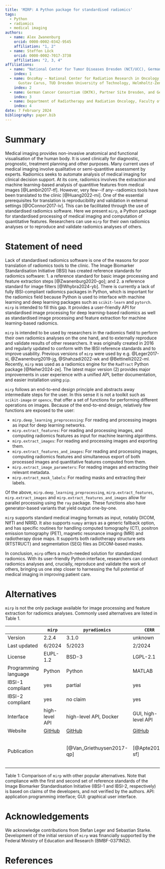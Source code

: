 ```yaml
---
title: 'MIRP: A Python package for standardised radiomics'
tags:
  - Python
  - radiomics
  - medical imaging
authors:
  - name: Alex Zwanenburg
    orcid: 0000-0002-0342-9545
    affiliation: "1, 2"
  - name: Steffen Löck
    orcid: 0000-0002-7017-3738
    affiliation: "2, 3, 4"
affiliations:
  - name: "National Center for Tumor Diseases Dresden (NCT/UCC), Germany: German Cancer Research Center (DKFZ), Heidelberg, Germany; Faculty of Medicine and University Hospital Carl Gustav Carus, TUD Dresden University of Technology, Dresden, Germany; Helmholtz-Zentrum Dresden-Rossendorf (HZDR), Dresden, Germany"
    index: 1
  - name: OncoRay – National Center for Radiation Research in Oncology, Faculty of Medicine and University Hospital Carl
      Gustav Carus, TUD Dresden University of Technology, Helmholtz-Zentrum Dresden-Rossendorf, Dresden, Germany
    index: 2
  - name: German Cancer Consortium (DKTK), Partner Site Dresden, and German Cancer Research Center (DKFZ), Heidelberg, Germany
    index: 3
  - name: Department of Radiotherapy and Radiation Oncology, Faculty of Medicine and University Hospital Carl Gustav Carus, TUD Dresden University of Technology, Dresden, Germany
    index: 4
date: 7 February 2024
bibliography: paper.bib
---
```


# Summary

Medical imaging provides non-invasive anatomical and functional visualisation of the human body. It is used 
clinically for diagnostic, prognostic, treatment planning and other purposes. Many current uses of medical imaging 
involve qualitative or semi-quantitive assessment by experts. Radiomics seeks to automate analysis of medical imaging for 
clinical decision support. At its core, radiomics involves the extraction and machine learning-based analysis of 
quantitive features from medical images [@Lambin2017-tf]. However, very few--if any--radiomics tools have been translated to the 
clinic [@Huang2022-mi]. One of the essential prerequisites for translation is reproducibility and validation in 
external settings [@OConnor2017-iv]. This can be facilitated through the use of standardised radiomics software. 
Here we present `mirp`, a Python package for standardised processing of medical imaging and computation of 
quantitative features. Researchers can use `mirp` for their own radiomics analyses or to reproduce and validate 
radiomics analyses of others.

# Statement of need

Lack of standardised radiomics software is one of the reasons for poor translation of radiomics tools to the clinic.
The Image Biomarker Standardisation Initiative (IBSI) has created reference standards for radiomics software: 1. a 
reference standard for basic image processing and feature extraction steps [@Zwanenburg2020-go]; and 2. a reference 
standard for image filters [@Whybra2024-yb]. There is currently a lack of fully IBSI-compliant radiomics 
packages in Python, which is important for the radiomics field because Python is used to interface with machine learning
and deep learning packages such as `scikit-learn` and `pytorch`. `mirp` is intended to fill this gap. It provides a 
user-friendly API for standardised image processing for deep learning-based radiomics as well as standardised 
image processing and feature extraction for machine learning-based radiomics.

`mirp` is intended to be used by researchers in the radiomics field to perform their own radiomics analyses on the 
one hand, and to externally reproduce and validate results of other researchers. It was originally created in 2016 and 
regularly updated to conform with the IBSI reference standards and to improve usability. Previous versions of `mirp`
were used by e.g. @Leger2017-si, @Zwanenburg2019-jg, @Shahzadi2022-wk and @Bettinelli2022-ml. Recently, `mirp` was used 
as a radiomics engine for the `RadTract` Python package [@Neher2024-ze]. The latest major version (2) provides major
improvements in user experience with a unified API, better documentation, and easier installation using `pip`.

`mirp` follows an end-to-end design principle and abstracts away intermediate steps for the user. In this sense it 
is not a toolkit such as `scikit-image` or `opencv`, that offer a set of functions for performing different operations
on images. Because of the end-to-end design, relatively few functions are exposed to the user:

- `mirp.deep_learning_preprocessing`: For reading and processing images as input for deep learning networks.
- `mirp.extract_features`: For reading and processing images, and computing radiomics features as input for machine 
  learning algorithms.
- `mirp.extract_images`: For reading and processing images and exporting them.
- `mirp.extract_features_and_images`: For reading and processing images, computing radiomics features and 
  simultaneous export of both processed images and quantitative features computed from them.
- `mirp.extract_image_parameters`: For reading images and extracting their relevant metadata.
- `mirp.extract_mask_labels`: For reading masks and extracting their labels.

Of the above, `mirp.deep_learning_preprocessing`, `mirp.extract_features`, `mirp.extract_images` and 
`mirp.extract_features_and_images` allow for parallel processing using the `ray` package. These functions also have 
generator-based variants that yield output one-by-one. 

`mirp` supports standard medical imaging formats as input, notably DICOM, NIfTI and NRRD. It also supports `numpy` 
arrays as a generic fallback option, and has specific routines for handling computed tomography (CT), positron 
emission tomography (PET), magnetic resonance imaging (MRI) and radiotherapy dose maps. It supports both 
radiotherapy structure sets (RTSTRUCT) and segmentation (SEG) files as DICOM-based masks.

In conclusion, `mirp` offers a much-needed solution for standardized radiomics. With its user-friendly Python 
interface, researchers can conduct radiomics analyses and, crucially, reproduce and validate the work of others, 
bringing us one step closer to harnessing the full potential of medical imaging in improving patient care.

# Alternatives

`mirp` is not the only package available for image processing and feature extraction for radiomics analyses. Commonly 
used alternatives are listed in Table 1.

|                      | `mirp`                                    | `pyradiomics`                                        | `CERR`                                 | `LIFEx`                               | `radiomics`                                          |
|----------------------|-------------------------------------------|------------------------------------------------------|----------------------------------------|---------------------------------------|------------------------------------------------------| 
| Version              | 2.2.4                                     | 3.1.0                                                | unknown                                | 7.6.0                                 | unknown                                              |
| Last updated         | 6/2024                                    | 5/2023                                               | 2/2024                                 | 4/2024                                | 11/2019                                              |
| License              | EUPL-1.2                                  | BSD-3                                                | LGPL-2.1                               | custom                                | GPL-3.0                                              |
| Programming language | Python                                    | Python                                               | MATLAB                                 | Java                                  | MATLAB                                               |
| IBSI-1 compliant     | yes                                       | partial                                              | yes                                    | yes                                   | no claim                                             |
| IBSI-2 compliant     | yes                                       | no claim                                             | yes                                    | yes                                   | no claim                                             |
| Interface            | high-level API                            | high-level API, Docker                               | GUI, high-level API                    | GUI, low-level API                    | low-level API                                        |
| Website              | [GitHub](https://github.com/oncoray/mirp) | [GitHub](https://github.com/AIM-Harvard/pyradiomics) | [GitHub](https://github.com/cerr/CERR) | [website](https://www.lifexsoft.org/) | [GitHub](https://github.com/mvallieres/radiomics)    | 
| Publication          |                                           | [@Van_Griethuysen2017-qp]                            | [@Apte2018-sf]                         | [@Nioche2018-jr]                      | [@Vallieres2015-ui; @Vallieres2017-ye; @Zhou2017-zk] | 

Table 1: Comparison of `mirp` with other popular alternatives. Note that compliance with the first and second 
set of reference standards of the Image Biomarker Standardisation Initiative (IBSI-1 and IBSI-2, respectively) is 
based on claims of the developers, and not verified by the authors. API: application programming interface; 
GUI: graphical user interface.

# Acknowledgements

We acknowledge contributions from Stefan Leger and Sebastian Starke. Development of the initial version of `mirp` was 
financially supported by the Federal Ministry of Education and Research (BMBF-0371N52).

# References